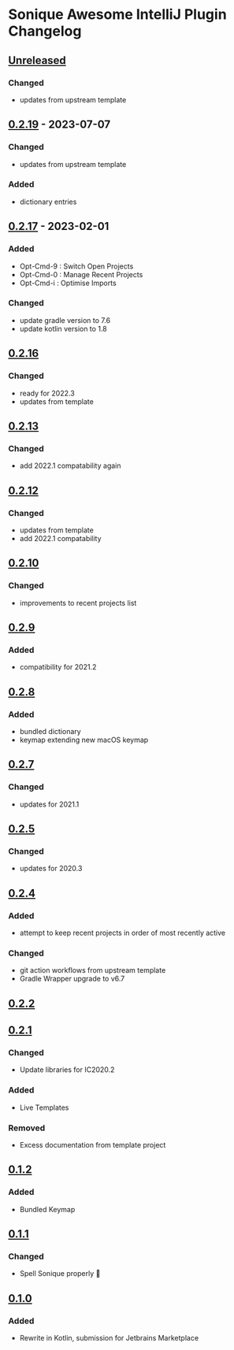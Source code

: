 <!-- Keep a Changelog guide -> https://keepachangelog.com -->

# Sonique Awesome IntelliJ Plugin Changelog

## [Unreleased]
### Changed
- updates from upstream template

## [0.2.19] - 2023-07-07

### Changed
- updates from upstream template

### Added
- dictionary entries

## [0.2.17] - 2023-02-01

### Added
- Opt-Cmd-9 : Switch Open Projects
- Opt-Cmd-0 : Manage Recent Projects
- Opt-Cmd-i : Optimise Imports

### Changed
- update gradle version to 7.6
- update kotlin version to 1.8

## [0.2.16]

### Changed
- ready for 2022.3
- updates from template

## [0.2.13]

### Changed
- add 2022.1 compatability again

## [0.2.12]

### Changed
- updates from template
- add 2022.1 compatability

## [0.2.10]

### Changed
- improvements to recent projects list

## [0.2.9]

### Added
- compatibility for 2021.2

## [0.2.8]

### Added
- bundled dictionary
- keymap extending new macOS keymap

## [0.2.7]

### Changed
- updates for 2021.1

## [0.2.5]

### Changed
- updates for 2020.3

## [0.2.4]

### Added
- attempt to keep recent projects in order of most recently active

### Changed
- git action workflows from upstream template
- Gradle Wrapper upgrade to v6.7

## [0.2.2]

## [0.2.1]

### Changed
- Update libraries for IC2020.2

### Added
- Live Templates

### Removed
- Excess documentation from template project

## [0.1.2]

### Added
- Bundled Keymap

## [0.1.1]

### Changed
- Spell Sonique properly :facepalm:

## [0.1.0]

### Added
- Rewrite in Kotlin, submission for Jetbrains Marketplace

[Unreleased]: https://github.com/team-sonique/intellij-plugin/compare/v0.2.19...HEAD
[0.2.19]: https://github.com/team-sonique/intellij-plugin/compare/v0.2.17...v0.2.19
[0.2.17]: https://github.com/team-sonique/intellij-plugin/compare/v0.2.16...v0.2.17
[0.2.16]: https://github.com/team-sonique/intellij-plugin/compare/v0.2.13...v0.2.16
[0.2.13]: https://github.com/team-sonique/intellij-plugin/compare/v0.2.12...v0.2.13
[0.2.12]: https://github.com/team-sonique/intellij-plugin/compare/v0.2.10...v0.2.12
[0.2.10]: https://github.com/team-sonique/intellij-plugin/compare/v0.2.9...v0.2.10
[0.2.9]: https://github.com/team-sonique/intellij-plugin/compare/v0.2.8...v0.2.9
[0.2.8]: https://github.com/team-sonique/intellij-plugin/compare/v0.2.7...v0.2.8
[0.2.7]: https://github.com/team-sonique/intellij-plugin/compare/v0.2.5...v0.2.7
[0.2.5]: https://github.com/team-sonique/intellij-plugin/compare/v0.2.4...v0.2.5
[0.2.4]: https://github.com/team-sonique/intellij-plugin/compare/v0.2.2...v0.2.4
[0.2.2]: https://github.com/team-sonique/intellij-plugin/compare/v0.2.1...v0.2.2
[0.2.1]: https://github.com/team-sonique/intellij-plugin/compare/v0.1.2...v0.2.1
[0.1.2]: https://github.com/team-sonique/intellij-plugin/compare/v0.1.1...v0.1.2
[0.1.1]: https://github.com/team-sonique/intellij-plugin/compare/v0.1.0...v0.1.1
[0.1.0]: https://github.com/team-sonique/intellij-plugin/commits/v0.1.0
